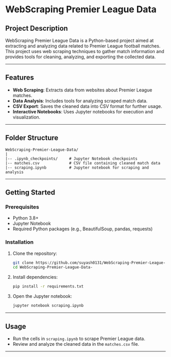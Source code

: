 # WebScraping Premier League Data

## Project Description
WebScraping Premier League Data is a Python-based project aimed at extracting and analyzing data related to Premier League football matches. This project uses web scraping techniques to gather match information and provides tools for cleaning, analyzing, and exporting the collected data.

---

## Features
- **Web Scraping**: Extracts data from websites about Premier League matches.
- **Data Analysis**: Includes tools for analyzing scraped match data.
- **CSV Export**: Saves the cleaned data into CSV format for further usage.
- **Interactive Notebooks**: Uses Jupyter notebooks for execution and visualization.

---

## Folder Structure

```
WebScraping-Premier-League-Data/
|
|-- .ipynb_checkpoints/     # Jupyter Notebook checkpoints
|-- matches.csv             # CSV file containing cleaned match data
|-- scraping.ipynb          # Jupyter notebook for scraping and analysis
```

---

## Getting Started

### Prerequisites
- Python 3.8+
- Jupyter Notebook
- Required Python packages (e.g., BeautifulSoup, pandas, requests)

### Installation
1. Clone the repository:
   ```bash
   git clone https://github.com/suyash0131/WebScraping-Premier-League-Data-.git
   cd WebScraping-Premier-League-Data-
   ```
2. Install dependencies:
   ```bash
   pip install -r requirements.txt
   ```
3. Open the Jupyter notebook:
   ```bash
   jupyter notebook scraping.ipynb
   ```

---

## Usage
- Run the cells in `scraping.ipynb` to scrape Premier League data.
- Review and analyze the cleaned data in the `matches.csv` file.

---

